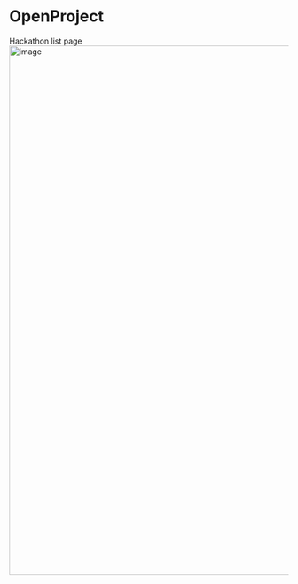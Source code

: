 # OpenProject
Hackathon list page
<img width="953" alt="image" src="https://github.com/SUREN239/OpenProject/assets/125125674/98ae421d-7d5c-4281-a7d2-54d24125afe6">
